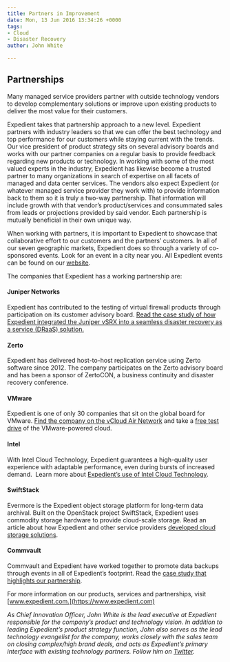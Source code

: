 ```yaml
---
title: Partners in Improvement
date: Mon, 13 Jun 2016 13:34:26 +0000
tags:
- Cloud
- Disaster Recovery
author: John White

---
```

## Partnerships

Many managed service providers partner with outside technology vendors to develop complementary solutions or improve upon existing products to deliver the most value for their customers. 

Expedient takes that partnership approach to a new level. Expedient partners with industry leaders so that we can offer the best technology and top performance for our customers while staying current with the trends. Our vice president of product strategy sits on several advisory boards and works with our partner companies on a regular basis to provide feedback regarding new products or technology. In working with some of the most valued experts in the industry, Expedient has likewise become a trusted partner to many organizations in search of expertise on all facets of managed and data center services. The vendors also expect Expedient (or whatever managed service provider they work with) to provide information back to them so it is truly a two-way partnership. That information will include growth with that vendor’s product/services and consummated sales from leads or projections provided by said vendor. Each partnership is mutually beneficial in their own unique way. 

When working with partners, it is important to Expedient to showcase that collaborative effort to our customers and the partners’ customers. In all of our seven geographic markets, Expedient does so through a variety of co-sponsored events. Look for an event in a city near you. All Expedient events can be found on our [website](https://www.expedient.com/expedient/events/). 

The companies that Expedient has a working partnership are: 

#### Juniper Networks

Expedient has contributed to the testing of virtual firewall products through participation on its customer advisory board. [Read the case study of how Expedient integrated the Juniper vSRX into a seamless disaster recovery as a service (DRaaS) solution.](http://www.juniper.net/us/en/company/case-studies/service-provider/expedient/) 

#### Zerto

Expedient has delivered host-to-host replication service using Zerto software since 2012. The company participates on the Zerto advisory board and has been a sponsor of ZertoCON, a business continuity and disaster recovery conference. 

#### VMware

Expedient is one of only 30 companies that sit on the global board for VMware. [Find the company on the vCloud Air Network](https://cloudproviders.vmware.com/) and take a [free test drive](https://www.expedient.com/vmware-test-drive/) of the VMware-powered cloud. 

#### Intel

With Intel Cloud Technology, Expedient guarantees a high-quality user experience with adaptable performance, even during bursts of increased demand.  Learn more about [Expedient’s use of Intel Cloud Technology](https://www.expedient.com/intel-technology/). 

#### SwiftStack

Evermore is the Expedient object storage platform for long-term data archival. Built on the OpenStack project SwiftStack, Expedient uses commodity storage hardware to provide cloud-scale storage. Read an article about how Expedient and other service providers [developed cloud storage solutions](http://searchcloudprovider.techtarget.com/feature/How-to-develop-cloud-archiving-services-offerings). 

#### Commvault

Commvault and Expedient have worked together to promote data backups through events in all of Expedient’s footprint. Read the [case study that highlights our partnership](https://www.commvault.com/resource-library/547cb6b7f665161279000003/expedient-case-study.pdf). 

For more information on our products, services and partnerships, visit [www.expedient.com.](https://www.expedient.com)

_As Chief Innovation Officer, John White is the lead executive at Expedient responsible for the company’s product and technology vision. In addition to leading Expedient’s product strategy function, John also serves as the lead technology evangelist for the company, works closely with the sales team on closing complex/high brand deals, and acts as Expedient’s primary interface with existing technology partners. Follow him on_ [_Twitter_](https://twitter.com/johna_white)_._